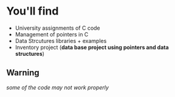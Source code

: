# You'll find
- University assignments of C code
- Management of pointers in C
- Data Strcutures libraries + examples
- Inventory project (**data base project using pointers and data structures**)

## Warning
*some of the code may not work properly*
